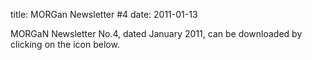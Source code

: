 title: MORGan Newsletter #4
date: 2011-01-13 

MORGaN Newsletter No.4, dated January 2011, can be downloaded by clicking on the icon below.
